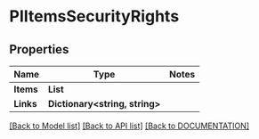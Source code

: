 # PIItemsSecurityRights

## Properties
Name | Type | Notes
------------ | ------------- | -------------
**Items** | **List<PISecurityRights>**
**Links** | **Dictionary<string, string>**

[[Back to Model list]](../../DOCUMENTATION.md#documentation-for-models) [[Back to API list]](../../DOCUMENTATION.md#documentation-for-api-endpoints) [[Back to DOCUMENTATION]](../../DOCUMENTATION.md)
